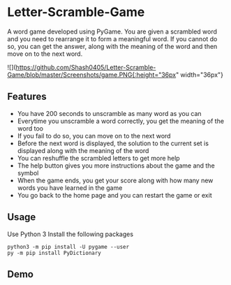 # Letter-Scramble-Game
A word game developed using PyGame. You are given a scrambled word and you need to rearrange it to form a meaningful word. If you cannot do so, you can get the answer, along with the meaning of the word and then move on to the next word.

![](https://github.com/Shash0405/Letter-Scramble-Game/blob/master/Screenshots/game.PNG{:height="36px" width="36px"}

Features
---
* You have 200 seconds to unscramble as many word as you can
* Everytime you unscramble a word correctly, you get the meaning of the word too
* If you fail to do so, you can move on to the next word
* Before the next word is displayed, the solution to the current set is displayed along with the meaning of the word
* You can reshuffle the scrambled letters to get more help
* The help button gives you more instructions about the game and the symbol
* When the game ends, you get your score along with how many new words you have learned in the game
* You go back to the home page and you can restart the game or exit

Usage
---
Use Python 3
Install the following packages
```
python3 -m pip install -U pygame --user
py -m pip install PyDictionary
```

Demo
---


